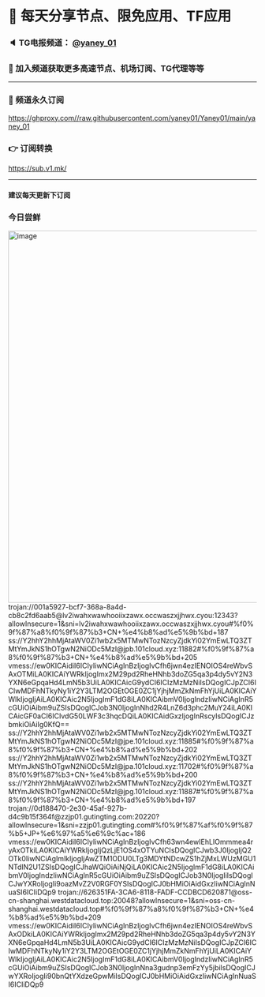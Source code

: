 # 🚀 每天分享节点、限免应用、TF应用
### 🔈 TG电报频道： [@yaney_01](https://t.me/yaney_01) 
### 🔔 加入频道获取更多高速节点、机场订阅、TG代理等等  
***
### 🔗  频道永久订阅
   https://ghproxy.com//raw.githubusercontent.com/yaney01/Yaney01/main/yaney_01
### 👉  订阅转换
   https://sub.v1.mk/
***
#### 建议每天更新下订阅
### 今日尝鲜
<img width="754" alt="image" src="https://user-images.githubusercontent.com/53202722/225177921-20565e33-cf39-4c6f-a98a-4bfc65dc1a5b.png">
trojan://001a5927-bcf7-368a-8a4d-cb8c2fd6aab5@lv2iwahxwawhooiixzawx.occwaszxjjhwx.cyou:12343?allowInsecure=1&sni=lv2iwahxwawhooiixzawx.occwaszxjjhwx.cyou#%f0%9f%87%a8%f0%9f%87%b3+CN+%e4%b8%ad%e5%9b%bd+187
ss://Y2hhY2hhMjAtaWV0Zi1wb2x5MTMwNTozNzcyZjdkYi02YmEwLTQ3ZTMtYmJkNS1hOTgwN2NiODc5MzI@jpb.101cloud.xyz:11882#%f0%9f%87%a8%f0%9f%87%b3+CN+%e4%b8%ad%e5%9b%bd+205
vmess://ew0KICAidiI6ICIyIiwNCiAgInBzIjogIvCfh6jwn4ezIENOIOS4reWbvSAxOTMiLA0KICAiYWRkIjogImx2M29pd2RheHNhb3doZG5qa3p4dy5vY2N3YXN6eGpqaHd4LmN5b3UiLA0KICAicG9ydCI6ICIzMzMzNiIsDQogICJpZCI6ICIwMDFhNTkyNy1iY2Y3LTM2OGEtOGE0ZC1jYjhjMmZkNmFhYjUiLA0KICAiYWlkIjogIjAiLA0KICAic2N5IjogImF1dG8iLA0KICAibmV0IjogIndzIiwNCiAgInR5cGUiOiAibm9uZSIsDQogICJob3N0IjogInNhd2R4LnZ6d3phc2MuY24iLA0KICAicGF0aCI6ICIvdG50LWF3c3hqcDQiLA0KICAidGxzIjogInRscyIsDQogICJzbmkiOiAiIg0KfQ==
ss://Y2hhY2hhMjAtaWV0Zi1wb2x5MTMwNTozNzcyZjdkYi02YmEwLTQ3ZTMtYmJkNS1hOTgwN2NiODc5MzI@jpe.101cloud.xyz:11885#%f0%9f%87%a8%f0%9f%87%b3+CN+%e4%b8%ad%e5%9b%bd+202
ss://Y2hhY2hhMjAtaWV0Zi1wb2x5MTMwNTozNzcyZjdkYi02YmEwLTQ3ZTMtYmJkNS1hOTgwN2NiODc5MzI@jpa.101cloud.xyz:11702#%f0%9f%87%a8%f0%9f%87%b3+CN+%e4%b8%ad%e5%9b%bd+200
ss://Y2hhY2hhMjAtaWV0Zi1wb2x5MTMwNTozNzcyZjdkYi02YmEwLTQ3ZTMtYmJkNS1hOTgwN2NiODc5MzI@jpg.101cloud.xyz:11887#%f0%9f%87%a8%f0%9f%87%b3+CN+%e4%b8%ad%e5%9b%bd+197
trojan://0d188470-2e30-45af-927b-d4c9b15f364f@zzjp01.gutingting.com:20220?allowInsecure=1&sni=zzjp01.gutingting.com#%f0%9f%87%af%f0%9f%87%b5+JP+%e6%97%a5%e6%9c%ac+186
vmess://ew0KICAidiI6ICIyIiwNCiAgInBzIjogIvCfh63wn4ewIEhLIOmmmea4ryAxOTkiLA0KICAiYWRkIjogIjQzLjE1OS4xOTYuNCIsDQogICJwb3J0IjogIjQ2OTk0IiwNCiAgImlkIjogIjAwZTM1ODU0LTg3MDYtNDcwZS1hZjMxLWUzMGU1NTdlN2U1ZSIsDQogICJhaWQiOiAiNjQiLA0KICAic2N5IjogImF1dG8iLA0KICAibmV0IjogIndzIiwNCiAgInR5cGUiOiAibm9uZSIsDQogICJob3N0IjogIiIsDQogICJwYXRoIjogIi9oazMvZ2V0RGF0YSIsDQogICJ0bHMiOiAidGxzIiwNCiAgInNuaSI6ICIiDQp9
trojan://626351FA-3CA6-8118-FADF-CCDBCD620871@oss-cn-shanghai.westdatacloud.top:20048?allowInsecure=1&sni=oss-cn-shanghai.westdatacloud.top#%f0%9f%87%a8%f0%9f%87%b3+CN+%e4%b8%ad%e5%9b%bd+209
vmess://ew0KICAidiI6ICIyIiwNCiAgInBzIjogIvCfh6jwn4ezIENOIOS4reWbvSAxODkiLA0KICAiYWRkIjogImx2M29pd2RheHNhb3doZG5qa3p4dy5vY2N3YXN6eGpqaHd4LmN5b3UiLA0KICAicG9ydCI6ICIzMzMzNiIsDQogICJpZCI6ICIwMDFhNTkyNy1iY2Y3LTM2OGEtOGE0ZC1jYjhjMmZkNmFhYjUiLA0KICAiYWlkIjogIjAiLA0KICAic2N5IjogImF1dG8iLA0KICAibmV0IjogIndzIiwNCiAgInR5cGUiOiAibm9uZSIsDQogICJob3N0IjogInNna3gudnp3emFzYy5jbiIsDQogICJwYXRoIjogIi90bnQtYXdzeGpwMiIsDQogICJ0bHMiOiAidGxzIiwNCiAgInNuaSI6ICIiDQp9
